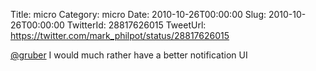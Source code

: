 Title: micro
Category: micro
Date: 2010-10-26T00:00:00
Slug: 2010-10-26T00:00:00
TwitterId: 28817626015
TweetUrl: https://twitter.com/mark_philpot/status/28817626015

[@gruber](https://twitter.com/gruber) I would much rather have a better notification UI